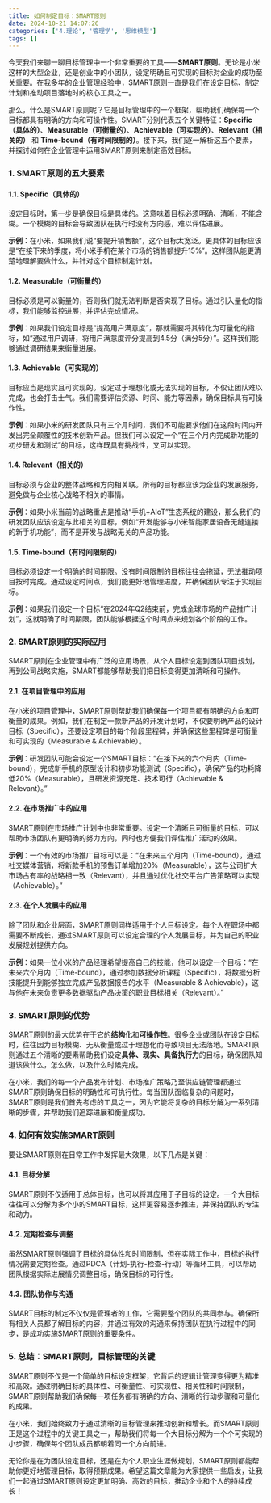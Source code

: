 ```yaml
---
title: 如何制定目标：SMART原则
date: 2024-10-21 14:07:26
categories: ['4.理论', '管理学', '思维模型']
tags: []
---
```


今天我们来聊一聊目标管理中一个非常重要的工具——**SMART原则**。无论是小米这样的大型企业，还是创业中的小团队，设定明确且可实现的目标对企业的成功至关重要。在我多年的企业管理经验中，SMART原则一直是我们在设定目标、制定计划和推动项目落地时的核心工具之一。

那么，什么是SMART原则呢？它是目标管理中的一个框架，帮助我们确保每一个目标都具有明确的方向和可操作性。SMART分别代表五个关键特征：**Specific（具体的）**、**Measurable（可衡量的）**、**Achievable（可实现的）**、**Relevant（相关的）** 和 **Time-bound（有时间限制的）**。接下来，我们逐一解析这五个要素，并探讨如何在企业管理中运用SMART原则来制定高效目标。
  
  
### 1. **SMART原则的五大要素**

  
  
#### 1.1. **Specific（具体的）**

设定目标时，第一步是确保目标是具体的。这意味着目标必须明确、清晰，不能含糊。一个模糊的目标会导致团队在执行时没有方向感，难以评估进展。

**示例**：在小米，如果我们说“要提升销售额”，这个目标太宽泛。更具体的目标应该是“在接下来的季度，将小米手机在某个市场的销售额提升15%”。这样团队能更清楚地理解要做什么，并针对这个目标制定计划。
  
  
#### 1.2. **Measurable（可衡量的）**

目标必须是可以衡量的，否则我们就无法判断是否实现了目标。通过引入量化的指标，我们能够监控进展，并评估完成情况。

**示例**：如果我们设定目标是“提高用户满意度”，那就需要将其转化为可量化的指标，如“通过用户调研，将用户满意度评分提高到4.5分（满分5分）”。这样我们能够通过调研结果来衡量进展。
  
  
#### 1.3. **Achievable（可实现的）**

目标应当是现实且可实现的。设定过于理想化或无法实现的目标，不仅让团队难以完成，也会打击士气。我们需要评估资源、时间、能力等因素，确保目标具有可操作性。

**示例**：如果小米的研发团队只有三个月时间，我们不可能要求他们在这段时间内开发出完全颠覆性的技术创新产品。但我们可以设定一个“在三个月内完成新功能的初步研发和测试”的目标，这样既具有挑战性，又可以实现。
  
  
#### 1.4. **Relevant（相关的）**

目标必须与企业的整体战略和方向相关联。所有的目标都应该为企业的发展服务，避免做与企业核心战略不相关的事情。

**示例**：如果小米当前的战略重点是推动“手机+AIoT”生态系统的建设，那么我们的研发团队应该设定与此相关的目标，例如“开发能够与小米智能家居设备无缝连接的新手机功能”，而不是开发与战略无关的产品功能。
  
  
#### 1.5. **Time-bound（有时间限制的）**

目标必须设定一个明确的时间期限。没有时间限制的目标往往会拖延，无法推动项目按时完成。通过设定时间点，我们能更好地管理进度，并确保团队专注于实现目标。

**示例**：如果我们设定一个目标“在2024年Q2结束前，完成全球市场的产品推广计划”，这就明确了时间期限，团队能够根据这个时间点来规划各个阶段的工作。
  
  
### 2. **SMART原则的实际应用**

SMART原则在企业管理中有广泛的应用场景，从个人目标设定到团队项目规划，再到公司战略实施，SMART都能够帮助我们把目标变得更加清晰和可操作。
  
  
#### 2.1. **在项目管理中的应用**

在小米的项目管理中，SMART原则帮助我们确保每一个项目都有明确的方向和可衡量的成果。例如，我们在制定一款新产品的开发计划时，不仅要明确产品的设计目标（Specific），还要设定项目的每个阶段里程碑，并确保这些里程碑是可衡量和可实现的（Measurable & Achievable）。

**示例**：研发团队可能会设定一个SMART目标：“在接下来的六个月内（Time-bound），完成新手机的原型设计和初步功能测试（Specific），确保产品的功耗降低20%（Measurable），且研发资源充足、技术可行（Achievable & Relevant）。”
  
  
#### 2.2. **在市场推广中的应用**

SMART原则在市场推广计划中也非常重要。设定一个清晰且可衡量的目标，可以帮助市场团队有更明确的努力方向，同时也方便我们评估推广活动的效果。

**示例**：一个有效的市场推广目标可以是：“在未来三个月内（Time-bound），通过社交媒体营销，将新款手机的预售订单增加20%（Measurable），这与公司扩大市场占有率的战略相一致（Relevant），并且通过优化社交平台广告策略可以实现（Achievable）。”
  
  
#### 2.3. **在个人发展中的应用**

除了团队和企业层面，SMART原则同样适用于个人目标设定。每个人在职场中都需要不断成长，通过SMART原则可以设定合理的个人发展目标，并为自己的职业发展规划提供方向。

**示例**：如果一位小米的产品经理希望提高自己的技能，他可以设定一个目标：“在未来六个月内（Time-bound），通过参加数据分析课程（Specific），将数据分析技能提升到能够独立完成产品数据报告的水平（Measurable & Achievable），这与他在未来负责更多数据驱动产品决策的职业目标相关（Relevant）。”
  
  
### 3. **SMART原则的优势**

SMART原则的最大优势在于它的**结构化**和**可操作性**。很多企业或团队在设定目标时，往往因为目标模糊、无从衡量或过于理想化而导致项目无法落地。SMART原则通过五个清晰的要素帮助我们设定**具体、现实、具备执行力**的目标，确保团队知道该做什么，怎么做，以及什么时候完成。

在小米，我们的每一个产品发布计划、市场推广策略乃至供应链管理都通过SMART原则确保目标的明确性和可执行性。每当团队面临复杂的问题时，SMART原则是我们首先考虑的工具之一，因为它能将复杂的目标分解为一系列清晰的步骤，并帮助我们追踪进展和衡量成功。
  
  
### 4. **如何有效实施SMART原则**

要让SMART原则在日常工作中发挥最大效果，以下几点是关键：
  
  
#### 4.1. **目标分解**

SMART原则不仅适用于总体目标，也可以将其应用于子目标的设定。一个大目标往往可以分解为多个小的SMART目标，这样更容易逐步推进，并保持团队的专注和动力。
  
  
#### 4.2. **定期检查与调整**

虽然SMART原则强调了目标的具体性和时间限制，但在实际工作中，目标的执行情况需要定期检查。通过PDCA（计划-执行-检查-行动）等循环工具，可以帮助团队根据实际进展情况调整目标，确保目标的可行性。
  
  
#### 4.3. **团队协作与沟通**

SMART目标的制定不仅仅是管理者的工作，它需要整个团队的共同参与。确保所有相关人员都了解目标的内容，并通过有效的沟通来保持团队在执行过程中的同步，是成功实施SMART原则的重要条件。
  
  
### 5. **总结：SMART原则，目标管理的关键**

SMART原则不仅是一个简单的目标设定框架，它背后的逻辑让管理变得更为精准和高效。通过明确目标的具体性、可衡量性、可实现性、相关性和时间限制，SMART原则帮助我们确保每一项任务都有明确的方向、清晰的行动步骤和可量化的成果。

在小米，我们始终致力于通过清晰的目标管理来推动创新和增长。而SMART原则正是这个过程中的关键工具之一，帮助我们将每一个大目标分解为一个个可实现的小步骤，确保每个团队成员都朝着同一个方向前进。

无论你是在为团队设定目标，还是在为个人职业生涯做规划，SMART原则都能帮助你更好地管理目标，取得预期成果。希望这篇文章能为大家提供一些启发，让我们一起通过SMART原则设定更加明确、高效的目标，推动企业和个人的持续成长！
